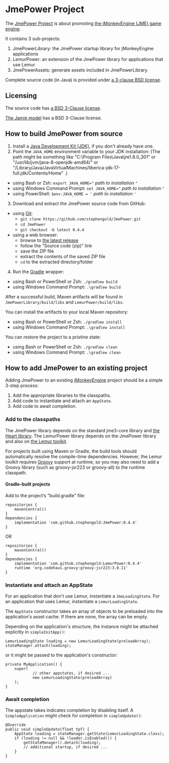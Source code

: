 # JmePower Project

The [JmePower Project][jmepower] is about promoting
[the jMonkeyEngine (JME) game engine][jme].

It contains 3 sub-projects:

1. JmePowerLibrary: the JmePower startup library for jMonkeyEngine applications
2. LemurPower: an extension of the JmePower library
   for applications that use Lemur
3. JmePowerAssets: generate assets included in JmePowerLibrary

Complete source code (in Java) is provided under
[a 3-clause BSD license][license].

## Licensing

The source code has [a BSD 3-Clause license][license].

[The Jamie model][jaime] has a BSD 3-Clause license.


## How to build JmePower from source

1. Install a [Java Development Kit (JDK)][adoptium],
   if you don't already have one.
2. Point the `JAVA_HOME` environment variable to your JDK installation:
   (The path might be something like "C:\Program Files\Java\jre1.8.0_301"
   or "/usr/lib/jvm/java-8-openjdk-amd64/" or
   "/Library/Java/JavaVirtualMachines/liberica-jdk-17-full.jdk/Contents/Home" .)
  + using Bash or Zsh: `export JAVA_HOME="` *path to installation* `"`
  + using Windows Command Prompt: `set JAVA_HOME="` *path to installation* `"`
  + using PowerShell: `$env:JAVA_HOME = '` *path to installation* `'`
3. Download and extract the JmePower source code from GitHub:
  + using [Git]:
    + `git clone https://github.com/stephengold/JmePower.git`
    + `cd JmePower`
    + `git checkout -b latest 0.4.4`
  + using a web browser:
    + browse to [the latest release][latest]
    + follow the "Source code (zip)" link
    + save the ZIP file
    + extract the contents of the saved ZIP file
    + `cd` to the extracted directory/folder
4. Run the [Gradle] wrapper:
  + using Bash or PowerShell or Zsh: `./gradlew build`
  + using Windows Command Prompt: `.\gradlew build`

After a successful build,
Maven artifacts will be found
in `JmePowerLibrary/build/libs` and `LemurPower/build/libs`.

You can install the artifacts to your local Maven repository:
+ using Bash or PowerShell or Zsh: `./gradlew install`
+ using Windows Command Prompt: `.\gradlew install`

You can restore the project to a pristine state:
+ using Bash or PowerShell or Zsh: `./gradlew clean`
+ using Windows Command Prompt: `.\gradlew clean`

## How to add JmePower to an existing project

Adding JmePower to an existing [jMonkeyEngine][jme] project should be
a simple 3-step process:

1. Add the appropriate libraries to the classpaths.
2. Add code to instantiate and attach an `AppState`.
3. Add code to await completion.

### Add to the classpaths

The JmePower library depends on the standard jme3-core library and
[the Heart library][heart].
The LemurPower library depends on the JmePower library
and also on [the Lemur toolkit][lemur].

For projects built using Maven or Gradle, the build tools should automatically
resolve the compile-time dependencies.
However, the Lemur toolkit requires [Groovy] support at runtime,
so you may also need to add a Groovy library
(such as groovy-jsr223 or groovy-all) to the runtime classpath.

#### Gradle-built projects

Add to the project’s "build.gradle" file:

    repositories {
        mavenCentral()
    }
    dependencies {
        implementation 'com.github.stephengold:JmePower:0.4.4'
    }

OR

    repositories {
        mavenCentral()
    }
    dependencies {
        implementation 'com.github.stephengold:LemurPower:0.4.4'
        runtime 'org.codehaus.groovy:groovy-jsr223:3.0.11'
    }

### Instantiate and attach an AppState

For an application that don't use Lemur, instantiate a `JmeLoadingState`.
For an application that uses Lemur, instantiate a `LemurLoadingState`.

The `AppState` constructor takes an array of objects
to be preloaded into the application's asset cache.
If there are none, the array can be empty.

Depending on the application's structure, the instance might be
attached explicitly in `simpleInitApp()`:

    LemurLoadingState loading = new LemurLoadingState(preloadArray);
    stateManager.attach(loading);

or it might be passed to the application's constructor:

    private MyApplication() {
        super(
                // other appstates, if desired ...
                new LemurLoadingState(preloadArray)
        );
    }

### Await completion

The appstate takes indicates completion by disabling itself.
A `SimpleApplication` might check for completion in `simpleUpdate()`:

    @Override
    public void simpleUpdate(float tpf) {
        AppState loading = stateManager.getState(LemurLoadingState.class);
        if (loading != null && !loader.isEnabled()) {
            getStateManager().detach(loading);
            // additional startup, if desired ...
        }
    }


[adoptium]: https://adoptium.net/releases.html "Adoptium Project"
[git]: https://git-scm.com "Git"
[gradle]: https://gradle.org "Gradle Project"
[groovy]: https://groovy-lang.org/ "Groovy Project"
[heart]: https://github.com/stephengold/Heart "Heart Project"
[jaime]: https://github.com/stephengold/JmePower/tree/master/JmePowerLibrary/src/main/resources/Models/Jaime "Jaime model"
[jme]: https://jmonkeyengine.org "jMonkeyEngine Project"
[jmepower]: https://github.com/stephengold/JmePower "JmePower Project"
[latest]: https://github.com/stephengold/JmePower/releases/latest "latest release"
[lemur]: https://github.com/jMonkeyEngine-Contributions/Lemur "Lemur toolkit"
[license]: https://github.com/stephengold/JmePower/blob/master/license.txt "JmePower license"
[openJDK]: https://openjdk.java.net "OpenJDK Project"
